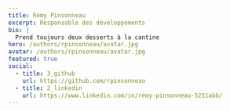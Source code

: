 ```yaml
---
title: Rémy Pinsonneau
excerpt: Responsable des développements 
bio: | 
  Prend toujours deux desserts à la cantine
hero: /authors/rpinsonneau/avatar.jpg
avatar: /authors/rpinsonneau/avatar.jpg
featured: true
social:
  - title: 3_github
    url: https://github.com/rpinsonneau
  - title: 2_linkedin
    url: https://www.linkedin.com/in/rémy-pinsonneau-5251abb/
---
```

